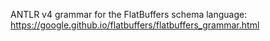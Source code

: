 ANTLR v4 grammar for the FlatBuffers schema language: https://google.github.io/flatbuffers/flatbuffers_grammar.html
